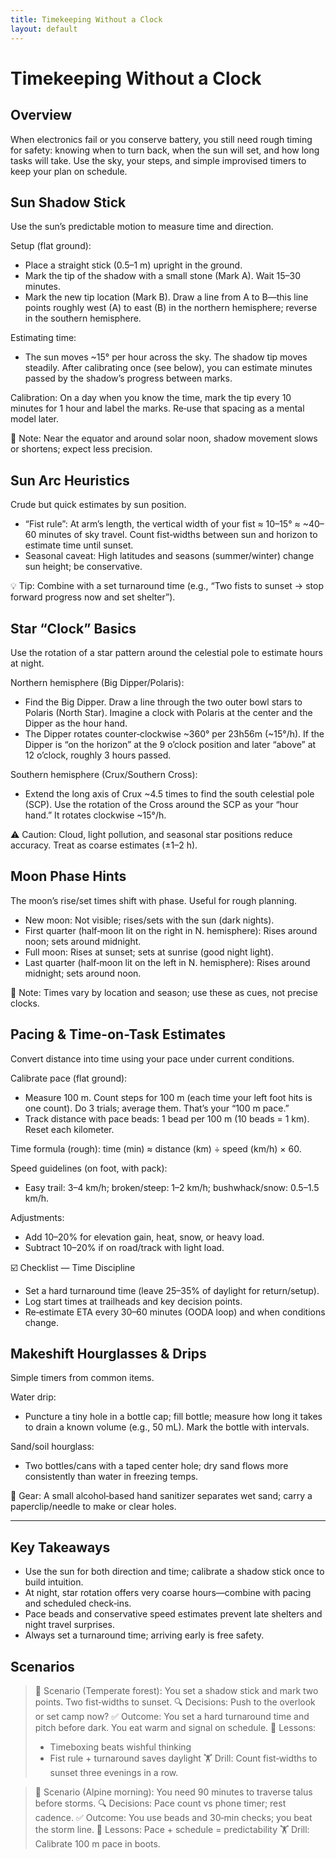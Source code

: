 ```yaml
---
title: Timekeeping Without a Clock
layout: default
---
```


# Timekeeping Without a Clock

## Overview
When electronics fail or you conserve battery, you still need rough timing for safety: knowing when to turn back, when the sun will set, and how long tasks will take. Use the sky, your steps, and simple improvised timers to keep your plan on schedule.

## Sun Shadow Stick
Use the sun’s predictable motion to measure time and direction.

Setup (flat ground):
- Place a straight stick (0.5–1 m) upright in the ground.
- Mark the tip of the shadow with a small stone (Mark A). Wait 15–30 minutes.
- Mark the new tip location (Mark B). Draw a line from A to B—this line points roughly west (A) to east (B) in the northern hemisphere; reverse in the southern hemisphere.

Estimating time:
- The sun moves ~15° per hour across the sky. The shadow tip moves steadily. After calibrating once (see below), you can estimate minutes passed by the shadow’s progress between marks.

Calibration: On a day when you know the time, mark the tip every 10 minutes for 1 hour and label the marks. Re‑use that spacing as a mental model later.

📝 Note: Near the equator and around solar noon, shadow movement slows or shortens; expect less precision.

## Sun Arc Heuristics
Crude but quick estimates by sun position.

- “Fist rule”: At arm’s length, the vertical width of your fist ≈ 10–15° ≈ ~40–60 minutes of sky travel. Count fist‑widths between sun and horizon to estimate time until sunset.
- Seasonal caveat: High latitudes and seasons (summer/winter) change sun height; be conservative.

💡 Tip: Combine with a set turnaround time (e.g., “Two fists to sunset → stop forward progress now and set shelter”).

## Star “Clock” Basics
Use the rotation of a star pattern around the celestial pole to estimate hours at night.

Northern hemisphere (Big Dipper/Polaris):
- Find the Big Dipper. Draw a line through the two outer bowl stars to Polaris (North Star). Imagine a clock with Polaris at the center and the Dipper as the hour hand.
- The Dipper rotates counter‑clockwise ~360° per 23h56m (~15°/h). If the Dipper is “on the horizon” at the 9 o’clock position and later “above” at 12 o’clock, roughly 3 hours passed.

Southern hemisphere (Crux/Southern Cross):
- Extend the long axis of Crux ~4.5 times to find the south celestial pole (SCP). Use the rotation of the Cross around the SCP as your “hour hand.” It rotates clockwise ~15°/h.

⚠️ Caution: Cloud, light pollution, and seasonal star positions reduce accuracy. Treat as coarse estimates (±1–2 h).

## Moon Phase Hints
The moon’s rise/set times shift with phase. Useful for rough planning.

- New moon: Not visible; rises/sets with the sun (dark nights).
- First quarter (half‑moon lit on the right in N. hemisphere): Rises around noon; sets around midnight.
- Full moon: Rises at sunset; sets at sunrise (good night light).
- Last quarter (half‑moon lit on the left in N. hemisphere): Rises around midnight; sets around noon.

📝 Note: Times vary by location and season; use these as cues, not precise clocks.

## Pacing & Time-on-Task Estimates
Convert distance into time using your pace under current conditions.

Calibrate pace (flat ground):
- Measure 100 m. Count steps for 100 m (each time your left foot hits is one count). Do 3 trials; average them. That’s your “100 m pace.”
- Track distance with pace beads: 1 bead per 100 m (10 beads = 1 km). Reset each kilometer.

Time formula (rough): time (min) ≈ distance (km) ÷ speed (km/h) × 60.

Speed guidelines (on foot, with pack):
- Easy trail: 3–4 km/h; broken/steep: 1–2 km/h; bushwhack/snow: 0.5–1.5 km/h.

Adjustments:
- Add 10–20% for elevation gain, heat, snow, or heavy load.
- Subtract 10–20% if on road/track with light load.

☑️ Checklist — Time Discipline
- Set a hard turnaround time (leave 25–35% of daylight for return/setup).
- Log start times at trailheads and key decision points.
- Re‑estimate ETA every 30–60 minutes (OODA loop) and when conditions change.

## Makeshift Hourglasses & Drips
Simple timers from common items.

Water drip:
- Puncture a tiny hole in a bottle cap; fill bottle; measure how long it takes to drain a known volume (e.g., 50 mL). Mark the bottle with intervals.

Sand/soil hourglass:
- Two bottles/cans with a taped center hole; dry sand flows more consistently than water in freezing temps.

🧰 Gear: A small alcohol‑based hand sanitizer separates wet sand; carry a paperclip/needle to make or clear holes.

---

## Key Takeaways
- Use the sun for both direction and time; calibrate a shadow stick once to build intuition.
- At night, star rotation offers very coarse hours—combine with pacing and scheduled check‑ins.
- Pace beads and conservative speed estimates prevent late shelters and night travel surprises.
- Always set a turnaround time; arriving early is free safety.

## Scenarios

> 🧭 Scenario (Temperate forest): You set a shadow stick and mark two points. Two fist‑widths to sunset.
> 🔍 Decisions: Push to the overlook or set camp now?
> ✅ Outcome: You set a hard turnaround time and pitch before dark. You eat warm and signal on schedule.
> 🧠 Lessons:
> - Timeboxing beats wishful thinking
> - Fist rule + turnaround saves daylight
> 🏋️ Drill: Count fist‑widths to sunset three evenings in a row.

> 🧭 Scenario (Alpine morning): You need 90 minutes to traverse talus before storms.
> 🔍 Decisions: Pace count vs phone timer; rest cadence.
> ✅ Outcome: You use beads and 30‑min checks; you beat the storm line.
> 🧠 Lessons: Pace + schedule = predictability
> 🏋️ Drill: Calibrate 100 m pace in boots.
